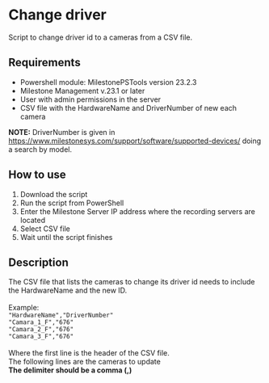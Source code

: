# Change driver
Script to change driver id to a cameras from a CSV file.  <br />

## Requirements
- Powershell module: MilestonePSTools version 23.2.3
- Milestone Management v.23.1 or later
- User with admin permissions in the server
- CSV file with the HardwareName and DriverNumber of new each camera  <br />

**NOTE:** DriverNumber is given in https://www.milestonesys.com/support/software/supported-devices/ doing a search by model.  <br />

## How to use
1. Download the script
2. Run the script from PowerShell
3. Enter the Milestone Server IP address where the recording servers are located
4. Select CSV file
5. Wait until the script finishes

## Description
The CSV file that lists the cameras to change its driver id needs to include the HardwareName and the new ID.  <br />  <br />
Example:  <br />
```"HardwareName","DriverNumber"``` <br />
```"Camara_1_F","676"``` <br />
```"Camara_2_F","676"``` <br />
```"Camara_3_F","676"``` <br />
<br />
Where the first line is the header of the CSV file.  <br />
The following lines are the cameras to update <br />
**The delimiter should be a comma (,)**  <br />